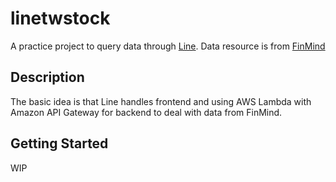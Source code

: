 # linetwstock

A practice project to query data through [Line](https://line.me/). Data resource is from [FinMind](https://github.com/FinMind/FinMind)

## Description

The basic idea is that Line handles frontend and using AWS Lambda with Amazon API Gateway for backend to deal with data from FinMind.

## Getting Started

WIP
